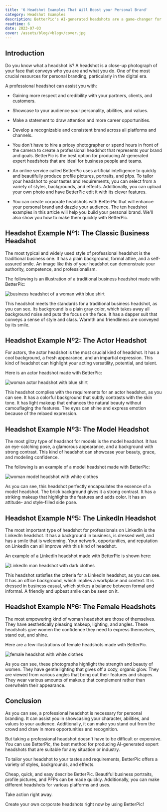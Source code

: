 ```yaml
---
title: '6 Headshot Examples That Will Boost your Personal Brand'
category: Headshot Examples
description: BetterPic's AI-generated headshots are a game-changer for personal branding. Create stunning headshots for any industry or platform with ease.
readtime: 6
date: 2023-07-03
cover: /assets/blog/<blog>/cover.jpg
---
```

## Introduction
Do you know what a headshot is? A headshot is a close-up photograph of your face that conveys who you are and what you do. One of the most crucial resources for personal branding, particularly in the digital era.

A professional headshot can assist you with:

- Gaining more respect and credibility with your partners, clients, and customers.

- Showcase to your audience your personality, abilities, and values.

- Make a statement to draw attention and more career opportunities.

- Develop a recognizable and consistent brand across all platforms and channels.

- You don't have to hire a pricey photographer or spend hours in front of the camera to create a professional headshot that represents your brand and goals. BetterPic is the best option for producing AI-generated expert headshots that are ideal for business people and teams.

- An online service called BetterPic uses artificial intelligence to quickly and beautifully produce profile pictures, portraits, and pfps. To tailor your headshot to your tastes and requirements, you can select from a variety of styles, backgrounds, and effects. Additionally, you can upload your own photo and have BetterPic edit it with its clever features.

- You can create corporate headshots with BetterPic that will enhance your personal brand and dazzle your audience. The ten headshot examples in this article will help you build your personal brand. We'll also show you how to make them quickly with BetterPic.

## Headshot Example Nº1: The Classic Business Headshot
The most typical and widely used style of professional headshot is the traditional business one. It has a plain background, formal attire, and a self-assured smile. An image like this of your headshot can demonstrate your authority, competence, and professionalism.

The following is an illustration of a traditional business headshot made with BetterPic:

![business headshot of a woman with blue shirt](https://www.betterpic.io/_vercel/image?url=/assets/blog/media/model-examples-1/betterpic-generated-headshot-258.jpg&w=768&q=70)

This headshot meets the standards for a traditional business headshot, as you can see. Its background is a plain gray color, which takes away all background noise and puts the focus on the face. It has a dapper suit that conveys a sense of style and class. Warmth and friendliness are conveyed by its smile.

## Headshot Example Nº2: The Actor Headshot
For actors, the actor headshot is the most crucial kind of headshot. It has a cool background, a fresh appearance, and an impartial expression. This kind of headshot can highlight your acting versatility, potential, and talent.

Here is an actor headshot made with BetterPic:

![woman actor headshot with blue shirt](https://www.betterpic.io/_vercel/image?url=/assets/blog/media/model-examples-1/betterpic-generated-headshot-611.jpg&w=768&q=70)

This headshot complies with the requirements for an actor headshot, as you can see. It has a colorful background that subtly contrasts with the skin tone. It has light makeup that enhances the natural beauty without camouflaging the features. The eyes can shine and express emotion because of the relaxed expression.

## Headshot Example Nº3: The Model Headshot
The most glitzy type of headshot for models is the model headshot. It has an eye-catching pose, a glamorous appearance, and a background with strong contrast. This kind of headshot can showcase your beauty, grace, and modeling confidence.

The following is an example of a model headshot made with BetterPic:

![woman model headshot with white clothes](https://www.betterpic.io/_vercel/image?url=/assets/blog/media/model-examples-1/betterpic-generated-headshot-496.jpg&w=768&q=70)

As you can see, this headshot perfectly encapsulates the essence of a model headshot. The brick background gives it a strong contrast. It has a striking makeup that highlights the features and adds color. It has an attitude- and style-filled side pose.

## Headshot Example Nº5: The LinkedIn Headshot
The most important type of headshot for professionals on LinkedIn is the LinkedIn headshot. It has a background in business, is dressed well, and has a smile that is welcoming. Your network, opportunities, and reputation on LinkedIn can all improve with this kind of headshot.

An example of a LinkedIn headshot made with BetterPic is shown here:

![LinkedIn man headshot with dark clothes](https://www.betterpic.io/_vercel/image?url=/assets/blog/media/model-examples-1/betterpic-generated-headshot-96.jpg&w=768&q=70)

This headshot satisfies the criteria for a LinkedIn headshot, as you can see. It has an office background, which implies a workplace and context. It is dressed in business casual, which strikes a balance between formal and informal. A friendly and upbeat smile can be seen on it.

## Headshot Example Nº6: The Female Headshots
The most empowering kind of woman headshot are those of themselves. They have aesthetically pleasing makeup, lighting, and angles. These headshots give women the confidence they need to express themselves, stand out, and shine.

Here are a few illustrations of female headshots made with BetterPic.

![female headshot with white clothes](https://www.betterpic.io/_vercel/image?url=/assets/blog/media/model-examples-1/betterpic-generated-headshot-451.jpg&w=768&q=70)

As you can see, these photographs highlight the strength and beauty of women. They have gentle lighting that gives off a cozy, organic glow. They are viewed from various angles that bring out their features and shapes. They wear various amounts of makeup that complement rather than overwhelm their appearance.

## Conclusion
As you can see, a professional headshot is necessary for personal branding. It can assist you in showcasing your character, abilities, and values to your audience. Additionally, it can make you stand out from the crowd and draw in more opportunities and recognition.

But taking a professional headshot doesn't have to be difficult or expensive. You can use BetterPic, the best method for producing AI-generated expert headshots that are suitable for any situation or industry.

To tailor your headshot to your tastes and requirements, BetterPic offers a variety of styles, backgrounds, and effects.

Cheap, quick, and easy describe BetterPic. Beautiful business portraits, profile pictures, and PFPs can be made quickly. Additionally, you can make different headshots for various platforms and uses.

Take action right away.

Create your own corporate headshots right now by using BetterPic!
